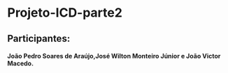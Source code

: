 # Projeto-ICD-parte2
## Participantes:
#### João Pedro Soares de Araújo,José Wilton Monteiro Júnior e João Victor Macedo.
